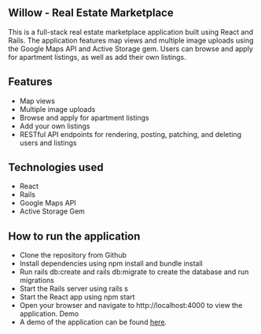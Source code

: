 ## Willow - Real Estate Marketplace

This is a full-stack real estate marketplace application built using React and Rails. The application features map views and multiple image uploads using the Google Maps API and Active Storage gem. Users can browse and apply for apartment listings, as well as add their own listings.

## Features

- Map views
- Multiple image uploads
- Browse and apply for apartment listings
- Add your own listings
- RESTful API endpoints for rendering, posting, patching, and deleting users and listings

## Technologies used

- React
- Rails
- Google Maps API
- Active Storage Gem

## How to run the application

- Clone the repository from Github
- Install dependencies using npm install and bundle install
- Run rails db:create and rails db:migrate to create the database and run migrations
- Start the Rails server using rails s
- Start the React app using npm start
- Open your browser and navigate to http://localhost:4000 to view the application.
  Demo
- A demo of the application can be found [here](https://www.loom.com/share/ba477e1e26074951af1bafad44e37c41).
